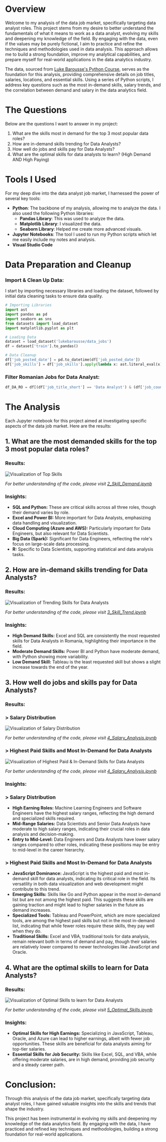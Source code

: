 # Overview
Welcome to my analysis of the data job market, specifically targeting data analyst roles. This project stems from my desire to better understand the fundamentals of what it means to work as a data analyst, evolving my skills and deepening my knowledge of the field. By engaging with the data, even if the values may be purely fictional, I aim to practice and refine the techniques and methodologies used in data analysis. This approach allows me to build a strong foundation, improve my analytical capabilities, and prepare myself for real-world applications in the data analytics industry.

The data, sourced from [Luke Barousse's Python Course](https://www.lukebarousse.com/python), serves as the foundation for this analysis, providing comprehensive details on job titles, salaries, locations, and essential skills. Using a series of Python scripts, I address key questions such as the most in-demand skills, salary trends, and the correlation between demand and salary in the data analytics field.

# The Questions

Below are the questions I want to answer in my project:

1. What are the skills most in demand for the top 3 most popular data roles?
2. How are in-demand skills trending for Data Analysts?
3. How well do jobs and skills pay for Data Analysts?
4. What are the optimal skills for data analysts to learn? (High Demand AND High Paying)

# Tools I Used
For my deep dive into the data analyst job market, I harnessed the power of several key tools:
* **Python**: The backbone of my analysis, allowing me to analyze the data. I also used the following Python libraries:
    * **Pandas Library**: This was used to analyze the data.
    * **Matplotlib Library**: I visualized the data.
    * **Seaborn Library**: Helped me create more advanced visuals.
* **Jupyter Notebooks**: The tool I used to run my Python scripts which let me easily include my notes and analysis.
* **Visual Studio Code**

# Data Preparation and Cleanup
### Import & Clean Up Data:
I start by importing necessary libraries and loading the dataset, followed by initial data cleaning tasks to ensure data quality.
```python
# Importing Libraries
import ast
import pandas as pd
import seaborn as sns
from datasets import load_dataset
import matplotlib.pyplot as plt  

# Loading Data
dataset = load_dataset('lukebarousse/data_jobs')
df = dataset['train'].to_pandas()

# Data Cleanup
df['job_posted_date'] = pd.to_datetime(df['job_posted_date'])
df['job_skills'] = df['job_skills'].apply(lambda x: ast.literal_eval(x) if pd.notna(x) else x)
```
### Filter Romanian Jobs for Data Analyst:
```python
df_DA_RO = df[(df['job_title_short'] == 'Data Analyst') & (df['job_country'] == 'Romania')].copy()
```
# The Analysis
Each Jupyter notebook for this project aimed at investigating specific aspects of the data job market. Here are the results:



## 1. What are the most demanded skills for the top 3 most popular data roles? 

### Results:
![Visualization of Top Skills](3_Project/Images/skill_demand.png)
 
*For better understanding of the code, please visit [2_Skill_Demand.ipynb](3_Project/2_Skill_Demand.ipynb)*

### Insights:
* **SQL and Python:** These are critical skills across all three roles, though their demand varies by role.
* **Excel and Power BI:** More important for Data Analysts, emphasizing data handling and visualization.
* **Cloud Computing (Azure and AWS):** Particularly important for Data Engineers, but also relevant for Data Scientists.
* **Big Data (Spark):** Significant for Data Engineers, reflecting the role's focus on large-scale data processing.
* **R:** Specific to Data Scientists, supporting statistical and data analysis tasks.



## 2. How are in-demand skills trending for Data Analysts? 

### Results:
![Visualization of Trending Skills for Data Analysts](3_Project/Images/skill_trend.png)

*For better understanding of the code, please visit [3_Skill_Trend.ipynb](3_Project/3_Skill_Trend.ipynb)*

### Insights:
* **High Demand Skills:** Excel and SQL are consistently the most requested skills for Data Analysts in Romania, highlighting their importance in the field.
* **Moderate Demand Skills:** Power BI and Python have moderate demand, with Python showing more variability.
* **Low Demand Skill:** Tableau is the least requested skill but shows a slight increase towards the end of the year.



## 3. How well do jobs and skills pay for Data Analysts?

### Results:
### > Salary Distribution
![Visualization of Salary Distribution](3_Project/Images/salary_analysis_1.png)

*For better understanding of the code, please visit [4_Salary_Analysis.ipynb](3_Project/4_Salary_Analysis.ipynb)*

### > Highest Paid Skills and Most In-Demand for Data Analysts
![Visualization of Highest Paid & In-Demand Skills for Data Analysts](3_Project/Images/salary_analysis_2.png)

*For better understanding of the code, please visit [4_Salary_Analysis.ipynb](3_Project/4_Salary_Analysis.ipynb)*

### Insights:
### > Salary Distribution
- **High Earning Roles:** Machine Learning Engineers and Software Engineers have the highest salary ranges, reflecting the high demand and specialized skills required.
- **Mid-Range Salaries:** Data Scientists and Senior Data Analysts have moderate to high salary ranges, indicating their crucial roles in data analysis and decision-making.
- **Entry to Mid-Level:** Data Engineers and Data Analysts have lower salary ranges compared to other roles, indicating these positions may be entry to mid-level in the career hierarchy.

### > Highest Paid Skills and Most In-Demand for Data Analysts
- **JavaScript Dominance:** JavaScript is the highest paid and most in-demand skill for data analysts, indicating its critical role in the field. Its versatility in both data visualization and web development might contribute to this trend.
- **Emerging Skills:** Skills like Go and Python appear in the most in-demand list but are not among the highest paid. This suggests these skills are gaining traction and might lead to higher salaries in the future as demand increases.
- **Specialized Tools:** Tableau and PowerPoint, which are more specialized tools, are among the highest paid skills but not in the most in-demand list, indicating that while fewer roles require these skills, they pay well when they do.
- **Traditional Skills:** Excel and VBA, traditional tools for data analysis, remain relevant both in terms of demand and pay, though their salaries are relatively lower compared to newer technologies like JavaScript and Oracle.



## 4. What are the optimal skills to learn for Data Analysts?

### Results:
![Visualization of Optimal Skills to learn for Data Analysts](3_Project/Images/optimal_skills.png) 

*For better understanding of the code, please visit [5_Optimal_Skills.ipynb](3_Project/5_Optimal_Skills.ipynb)*

### Insights:
- **Optimal Skills for High Earnings:** Specializing in JavaScript, Tableau, Oracle, and Azure can lead to higher earnings, albeit with fewer job opportunities. These skills are beneficial for data analysts aiming for top-tier salaries.
- **Essential Skills for Job Security:** Skills like Excel, SQL, and VBA, while offering moderate salaries, are in high demand, providing job security and a steady career path.


# Conclusion:
Through this analysis of the data job market, specifically targeting data analyst roles, I have gained valuable insights into the skills and trends that shape the industry.

This project has been instrumental in evolving my skills and deepening my knowledge of the data analytics field. By engaging with the data, I have practiced and refined key techniques and methodologies, building a strong foundation for real-world applications.